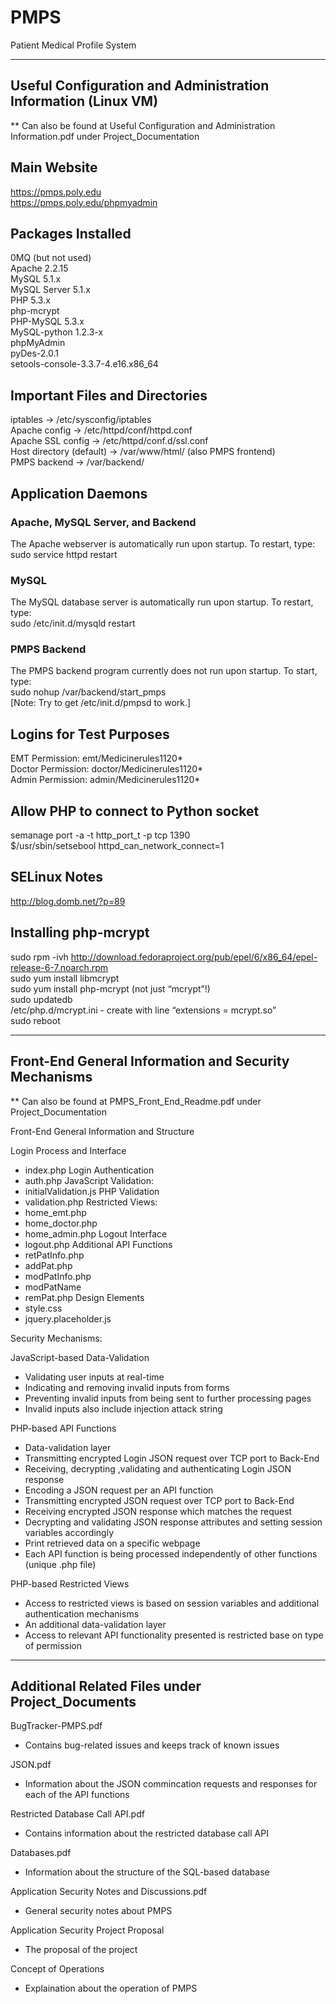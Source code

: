 PMPS
=====

Patient Medical Profile System

--------------------------------------------------------------------------
Useful Configuration and Administration Information (Linux VM) 
--------------------------------------------------------------------------
** Can also be found at Useful Configuration and Administration Information.pdf under Project_Documentation

## Main Website
https://pmps.poly.edu   
https://pmps.poly.edu/phpmyadmin  

## Packages Installed
0MQ (but not used)  
Apache 2.2.15  
MySQL 5.1.x  
MySQL Server 5.1.x  
PHP 5.3.x  
php-mcrypt  
PHP-MySQL 5.3.x  
MySQL-python 1.2.3-x  
phpMyAdmin  
pyDes-2.0.1  
setools-console-3.3.7-4.e16.x86_64  

## Important Files and Directories
iptables → /etc/sysconfig/iptables  
Apache config → /etc/httpd/conf/httpd.conf  
Apache SSL config → /etc/httpd/conf.d/ssl.conf  
Host directory (default) → /var/www/html/ (also PMPS frontend)  
PMPS backend → /var/backend/

## Application Daemons
### Apache, MySQL Server, and Backend
The Apache webserver is automatically run upon startup. To restart, type:  
sudo service httpd restart

### MySQL
The MySQL database server is automatically run upon startup. To restart, type:  
sudo /etc/init.d/mysqld restart

### PMPS Backend
The PMPS backend program currently does not run upon startup. To start, type:  
sudo nohup /var/backend/start_pmps  
[Note: Try to get /etc/init.d/pmpsd to work.]

## Logins for Test Purposes
EMT Permission: emt/Medicinerules1120*  
Doctor Permission: doctor/Medicinerules1120*  
Admin Permission: admin/Medicinerules1120*

## Allow PHP to connect to Python socket
semanage port -a -t http_port_t -p tcp 1390  
$/usr/sbin/setsebool httpd_can_network_connect=1

## SELinux Notes
http://blog.domb.net/?p=89

## Installing php-mcrypt
sudo rpm -ivh http://download.fedoraproject.org/pub/epel/6/x86_64/epel-release-6-7.noarch.rpm  
sudo yum install libmcrypt  
sudo yum install php-mcrypt (not just “mcrypt”!)  
sudo updatedb  
/etc/php.d/mcrypt.ini - create with line “extensions = mcrypt.so”  
sudo reboot

-------------------------------------------------------------------
Front-End General Information and Security Mechanisms 
-------------------------------------------------------------------
** Can also be found at PMPS_Front_End_Readme.pdf under Project_Documentation

Front-End General Information and Structure

Login Process and Interface
- index.php
Login Authentication
- auth.php
JavaScript Validation:
- initialValidation.js
PHP Validation
- validation.php
Restricted Views:
- home_emt.php
- home_doctor.php
- home_admin.php
Logout Interface
- logout.php
Additional API Functions
- retPatInfo.php
- addPat.php
- modPatInfo.php
- modPatName
- remPat.php
Design Elements
- style.css
- jquery.placeholder.js


Security Mechanisms:

JavaScript-based Data-Validation
- Validating user inputs at real-time
- Indicating and removing invalid inputs from forms
- Preventing invalid inputs from being sent to further processing pages
- Invalid inputs also include injection attack string

PHP-based API Functions
- Data-validation layer
- Transmitting encrypted Login JSON request over TCP port to Back-End
- Receiving, decrypting ,validating and authenticating Login JSON response
- Encoding a JSON request per an API function
- Transmitting encrypted JSON request over TCP port to Back-End
- Receiving  encrypted JSON response which matches the request
- Decrypting and validating JSON response attributes and setting session variables accordingly
- Print retrieved data on a specific webpage
- Each API function is being processed independently of other functions (unique .php file)

PHP-based Restricted Views
- Access to restricted views is based on session variables and additional authentication mechanisms
- An additional data-validation layer
- Access to relevant API functionality presented is restricted base on type of permission


-----------------------------------------------------------
Additional Related Files under Project_Documents
------------------------------------------------------------

BugTracker-PMPS.pdf
- Contains bug-related issues and keeps track of known issues

JSON.pdf
- Information about the JSON commincation requests and responses for each of the API functions

Restricted Database Call API.pdf
- Contains information about the restricted database call API

Databases.pdf
- Information about the structure of the SQL-based database

Application Security Notes and Discussions.pdf
- General security notes about PMPS

Application Security Project Proposal
- The proposal of the project

Concept of Operations
- Explaination about the operation of PMPS
